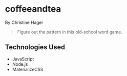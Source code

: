 # coffeeandtea
By Christine Hager
> Figure out the pattern in this old-school word game.

## Technologies Used
* JavaScript
* Node.js
* MaterializeCSS
